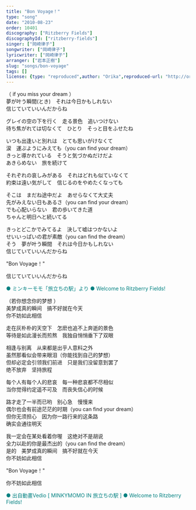 ```yaml
---
title: "Bon Voyage！"
type: "song"
date: "2010-08-23"
order: 10401
discography: ["Ritzberry Fields"]
discographyId: ["ritzberry-fields"]
singer: ["岡崎律子"]
songwriter: ["岡崎律子"]
lyricwriter: ["岡崎律子"]
arranger: ["岩本正樹"]
slug: "songs/bon-voyage"
tags: []
license: {type: "reproduced",author: "Orika",reproduced-url: "http://orikamushi.myweb.hinet.net/",reproduced-website: "織歌蟲網站"}
---
```


（ if you miss your dream ）  
夢が叶う瞬間(とき)　それは今日かもしれない  
信じていていいんだからね   
  
グレイの空の下を行く　走る景色　追いつけない  
待ち焦がれては切なくて　ひとり　そっと目をふせたね   
  
いつも出逢いと別れは　とても思いがけなくて  
涙　運ぶようにみえても（you can find your dream）  
きっと導かれている　そうと気づかぬだけだよ  
あきらめない　旅を続けて   
  
それぞれの哀しみがある　それはどれも似ていなくて  
約束は遠い気がして　信じるのをやめたくなっても   
  
そこは　まだね途中だよ　あせらなくて大丈夫  
先がみえない日もあるさ（you can find your dream）  
でも心配いらない　君の歩いてきた道  
ちゃんと明日へと続いてる   
  
きっとどこかでみてるよ　決して嘘はつかないよ  
せいいっぱいの君が素敵（you can find the dream）  
そう　夢が叶う瞬間　それは今日かもしれない  
信じていていいんだからね   
  
"Bon Voyage！"   
  
信じていていいんだからね  
  
<span style="color: #008080;">● ミンキーモモ「旅立ちの駅」より ● Welcome to Ritzberry Fields!</span>  
  
  <!-- 翻译 -->

（若你想念你的梦想 ）  
美梦成真的瞬间　搞不好就在今天  
你不妨如此相信   
  
走在灰朴朴的天空下　怎麽也追不上奔逝的景色  
等待是如此漫长而煎熬　我独自悄悄垂下了双眼   
  
相逢与别离　从来都是出乎人意料之外  
虽然那看似会带来眼泪（你能找到自己的梦想）  
但却必定会引领我们前进　只是我们没留意到罢了  
绝不放弃　坚持旅程   
  
每个人有每个人的悲哀　每一种悲哀都不尽相似  
当你觉得约定遥不可及　而丧失信心的时候   
  
路才走了一半而已哟　别心急　慢慢来  
偶尔也会有前途茫茫的时期（you can find your dream）  
但你无须担心　因为你一路行来的这条路  
确实会通往明天   
  
我一定会在某处看着你喔　这绝对不是胡说  
全力以赴的你是最杰出的（you can find the dream）  
是的　美梦成真的瞬间　搞不好就在今天  
你不妨如此相信   
  
"Bon Voyage！"   
  
你不妨如此相信  
  
<span style="color: #008080;">● 出自動畫Vedio [ MINKYMOMO IN 旅立ちの駅 ] ● Welcome to Ritzberry Fields!</span>
